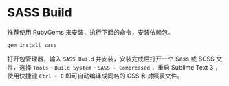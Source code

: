 # SASS Build

推荐使用 RubyGems 来安装，执行下面的命令，安装依赖包。

```shell
gem install sass
```

打开包管理器，输入 `SASS Build` 并安装，安装完成后打开一个 Sass 或 SCSS 文件，选择 `Tools` - `Build System` - `SASS - Compressed` ，重启 Sublime Text 3 ，使用快捷键 `Ctrl + B` 即可自动编译成同名的 CSS 和对照表文件。